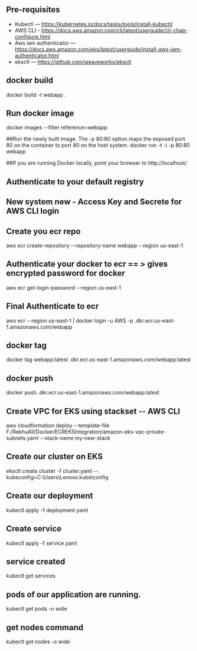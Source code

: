 ## Pre-requisites
- Kubectl —  https://kubernetes.io/docs/tasks/tools/install-kubectl/
- AWS CLI -  https://docs.aws.amazon.com/cli/latest/userguide/cli-chap-configure.html
- Aws iam authenticator — https://docs.aws.amazon.com/eks/latest/userguide/install-aws-iam-authenticator.html
- eksctl — https://github.com/weaveworks/eksctl

## docker build
docker build -t webapp .

## Run docker image
docker images --filter reference=webapp

##Run the newly built image. The -p 80:80 option maps the exposed port 80 on the container to port 80 on the host system.
docker run -t -i -p 80:80 webapp

##If you are running Docker locally, point your browser to http://localhost/.


## Authenticate to your default registry
## New system new - Access Key and Secrete for AWS CLI login

## Create you ecr repo
aws ecr create-repository --repository-name webapp --region us-east-1
	
## Authenticate your docker to ecr == > gives encrypted password for docker
aws ecr get-login-password --region us-east-1

## Final Authenticate to ecr
aws ecr --region us-east-1 | docker login -u AWS -p <Above encrytped password> <ACCOUNTID>.dkr.ecr.us-east-1.amazonaws.com/webapp

## docker tag
docker tag webapp:latest <ACCOUNTID>.dkr.ecr.us-east-1.amazonaws.com/webapp:latest

## docker push
docker push <ACCOUNTID>.dkr.ecr.us-east-1.amazonaws.com/webapp:latest

## Create VPC for EKS using stackset -- AWS CLI
aws cloudformation deploy --template-file F:/RekhuAll/Docker/ECREKSIntegration/amazon-eks-vpc-private-subnets.yaml --stack-name my-new-stack

## Create our cluster on EKS
eksctl create cluster -f cluster.yaml --kubeconfig=C:\Users\Lenovo\.kube\config

## Create our deployment
kubectl apply -f deployment.yaml

## Create service
kubectl apply -f service.yaml

## service created
kubectl get services

##  pods of our application are running.
kubectl get pods -o wide

## get nodes command
kubectl get nodes -o wide